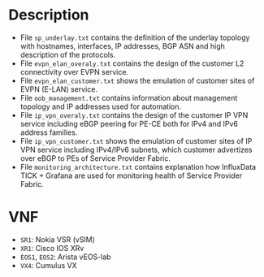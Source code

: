 # Description
- File `sp_underlay.txt` contains the definition of the underlay topology with hostnames, interfaces, IP addresses, BGP ASN and high description of the protocols.
- File `evpn_elan_overaly.txt` contains the design of the customer L2 connectivity over EVPN service.
- File `evpn_elan_customer.txt` shows the emulation of customer sites of EVPN (E-LAN) service.
- File `oob_management.txt` contains information about management topology and IP addresses used for automation.
- File `ip_vpn_overaly.txt` contains the design of the customer IP VPN service including eBGP peering for PE-CE both for IPv4 and IPv6 address families.
- File `ip_vpn_customer.txt` shows the emulation of customer sites of IP VPN service including IPv4/IPv6 subnets, which customer advertizes over eBGP to PEs of Service Provider Fabric.
- File `monitoring_architecture.txt` contains explanation how InfluxData TICK + Grafana are used for monitoring health of Service Provider Fabric.


# VNF
- `SR1`: Nokia VSR (vSIM) 
- `XR1`: Cisco IOS XRv
- `EOS1`, `EOS2`: Arista vEOS-lab
- `VX4`: Cumulus VX
